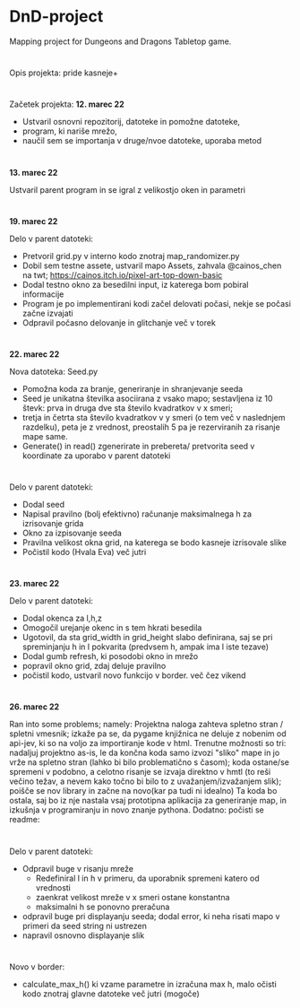 # DnD-project
Mapping project for Dungeons and Dragons Tabletop game.
#
Opis projekta: pride kasneje+
#
Začetek projekta: **12. marec 22**
- Ustvaril osnovni repozitorij, datoteke in pomožne datoteke,
- program, ki nariše mrežo,
- naučil sem se importanja v druge/nvoe datoteke, uporaba metod
#
**13. marec 22**

Ustvaril parent program in se igral z velikostjo oken in parametri
#
**19. marec 22**

Delo v parent datoteki:
- Pretvoril grid.py v interno kodo znotraj map_randomizer.py
- Dobil sem testne assete, ustvaril mapo Assets, zahvala @cainos_chen na twt; https://cainos.itch.io/pixel-art-top-down-basic
- Dodal testno okno za besedilni input, iz katerega bom pobiral informacije
- Program je po implementirani kodi začel delovati počasi, nekje se počasi začne izvajati
- Odpravil počasno delovanje in glitchanje
več v torek
#
**22. marec 22**

Nova datoteka: Seed.py
- Pomožna koda za branje, generiranje in shranjevanje seeda
- Seed je unikatna številka asociirana z vsako mapo; sestavljena iz 10 števk: prva in druga dve sta število kvadratkov v x smeri;
- tretja in četrta sta število kvadratkov v y smeri (o tem več v naslednjem razdelku), peta je z vrednost, preostalih 5 pa je rezerviranih za risanje mape same.
- Generate() in read() zgenerirate in prebereta/ pretvorita seed v koordinate za uporabo v parent datoteki
#
Delo v parent datoteki:
- Dodal seed
- Napisal pravilno (bolj efektivno) računanje maksimalnega h za izrisovanje grida
- Okno za izpisovanje seeda
- Pravilna velikost okna grid, na katerega se bodo kasneje izrisovale slike
- Počistil kodo (Hvala Eva)
več jutri
#
**23. marec 22**

Delo v parent datoteki:
- Dodal okenca za l,h,z
- Omogočil urejanje okenc in s tem hkrati besedila
- Ugotovil, da sta grid_width in grid_height slabo definirana, saj se pri spreminjanju h in l pokvarita (predvsem h, ampak ima l iste tezave)
- Dodal gumb refresh, ki posodobi okno in mrežo
- popravil okno grid, zdaj deluje pravilno
- počistil kodo, ustvaril novo funkcijo v border.
več čez vikend
#
**26. marec 22**

Ran into some problems; namely:
Projektna naloga zahteva spletno stran / spletni vmesnik; izkaže pa se, da pygame knjižnica ne deluje z nobenim od api-jev, ki so na voljo za importiranje
kode v html.
Trenutne možnosti so tri: nadaljuj projektno as-is, le da končna koda samo izvozi "sliko" mape in jo vrže na spletno stran (lahko bi bilo problematično s časom);
koda ostane/se spremeni v podobno, a celotno risanje se izvaja direktno v hmtl (to reši večino težav, a nevem kako točno bi bilo to z uvažanjem/izvažanjem slik);
poišče se nov library in začne na novo(kar pa tudi ni idealno)
Ta koda bo ostala, saj bo iz nje nastala vsaj prototipna aplikacija za generiranje map, in izkušnja v programiranju in novo znanje pythona.
Dodatno: počisti se readme:
#
Delo v parent datoteki:
- Odpravil buge v risanju mreže
  - Redefiniral l in h v primeru, da uporabnik spremeni katero od vrednosti
  - zaenkrat velikost mreže v x smeri ostane konstantna
  - maksimalni h se ponovno preračuna
- odpravil buge pri displayanju seeda; dodal error, ki neha risati mapo v primeri da seed string ni ustrezen
- napravil osnovno displayanje slik
#
Novo v border:
- calculate_max_h() ki vzame parametre in izračuna max h, malo očisti kodo znotraj glavne datoteke
več jutri (mogoče)
#
